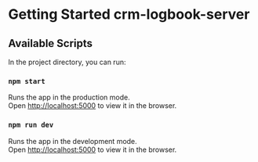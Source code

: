 # Getting Started crm-logbook-server

## Available Scripts

In the project directory, you can run:

### `npm start`

Runs the app in the production mode.\
Open [http://localhost:5000](http://localhost:5000) to view it in the browser.



### `npm run dev`
Runs the app in the development mode.\
Open [http://localhost:5000](http://localhost:5000) to view it in the browser.


